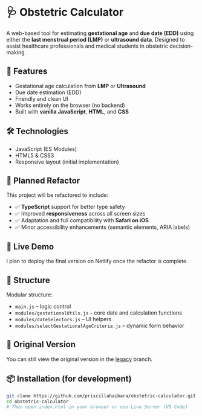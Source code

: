 # 🩺 Obstetric Calculator

A web-based tool for estimating **gestational age** and **due date (EDD)** using either the **last menstrual period (LMP)** or **ultrasound data**. Designed to assist healthcare professionals and medical students in obstetric decision-making.

## 🚀 Features

- Gestational age calculation from **LMP** or **Ultrasound**
- Due date estimation (EDD)
- Friendly and clean UI
- Works entirely on the browser (no backend)
- Built with **vanilla JavaScript**, **HTML**, and **CSS**

## 🛠️ Technologies

- JavaScript (ES Modules)
- HTML5 & CSS3
- Responsive layout (initial implementation)

## 🔧 Planned Refactor

This project will be refactored to include:

- ✅ **TypeScript** support for better type safety
- ✅ Improved **responsiveness** across all screen sizes
- ✅ Adaptation and full compatibility with **Safari on iOS**
- ✅ Minor accessibility enhancements (semantic elements, ARIA labels)

## 📱 Live Demo

I plan to deploy the final version on Netlify once the refactor is complete.

## 🧩 Structure

Modular structure:
- `main.js` – logic control
- `modules/gestationalUtils.js` – core date and calculation functions
- `modules/dateSelectors.js` – UI helpers
- `modules/selectGestationalAgeCriteria.js` – dynamic form behavior

## 🧾 Original Version

You can still view the original version in the [legacy](https://github.com/priscillahaibara/obstetric-calculator/tree/legacy) branch.  

## 📦 Installation (for development)

```bash
git clone https://github.com/priscillahaibara/obstetric-calculator.git
cd obstetric-calculator
# Then open index.html in your browser or use Live Server (VS Code)
